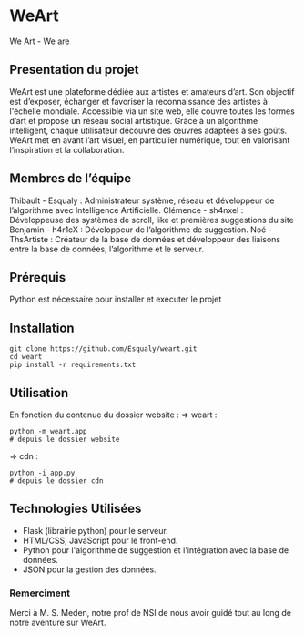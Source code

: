 # WeArt
We Art - We are

## Presentation du projet
WeArt est une plateforme dédiée aux artistes et amateurs d’art. Son objectif est d’exposer, échanger et favoriser la reconnaissance des artistes à l'échelle mondiale. Accessible via un site web, elle couvre toutes les formes d’art et propose un réseau social artistique. Grâce à un algorithme intelligent, chaque utilisateur découvre des œuvres adaptées à ses goûts. WeArt met en avant l’art visuel, en particulier numérique, tout en valorisant l’inspiration et la collaboration.

## Membres de l’équipe
Thibault - Esqualy : Administrateur système, réseau et développeur de l’algorithme avec Intelligence Artificielle.
Clémence - sh4nxel : Développeuse des systèmes de scroll, like et premières suggestions du site
Benjamin - h4r1cX : Développeur de l’algorithme de suggestion.
Noé - ThsArtiste : Créateur de la base de données et développeur des liaisons entre la base de données, l’algorithme et le serveur.

## Prérequis
Python est nécessaire pour installer et executer le projet

## Installation 
```
git clone https://github.com/Esqualy/weart.git
cd weart
pip install -r requirements.txt
```

## Utilisation
En fonction du contenue du dossier website : 
=> weart :
```
python -m weart.app
# depuis le dossier website
```
=> cdn :
```
python -i app.py
# depuis le dossier cdn
```

## Technologies Utilisées
* Flask (librairie python) pour le serveur.
* HTML/CSS, JavaScript pour le front-end.
* Python pour l'algorithme de suggestion et l'intégration avec la base de données.
* JSON pour la gestion des données.

### Remerciment
Merci à M. S. Meden, notre prof de NSI de nous avoir guidé tout au long de notre aventure sur WeArt.
